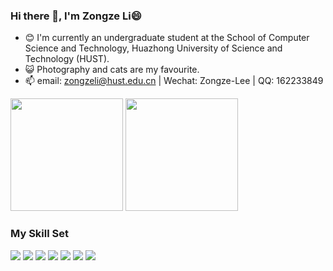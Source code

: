 ### Hi there 👋, I'm Zongze Li😄

- 😊 I'm currently an undergraduate student at the School of Computer Science and Technology, Huazhong University of Science and Technology (HUST).
- 😺 Photography and cats are my favourite.
- 📫 email: zongzeli@hust.edu.cn | Wechat: Zongze-Lee | QQ: 162233849

<img src="https://github-readme-stats.vercel.app/api?username=zongze-lee&show_icons=true&theme=transparent" height="180px"> <img src="https://github-readme-stats.vercel.app/api/top-langs/?username=zongze-lee&layout=compact" height="180px">

### My Skill Set

![](https://img.shields.io/badge/Assembly-007ACC?style=for-the-badge&logo=assembly&logoColor=white) ![](https://img.shields.io/badge/C-ED8B00?style=for-the-badge&logo=C&logoColor=white) ![](https://img.shields.io/badge/C++-00599C?style=for-the-badge&logo=c%2B%2B&logoColor=white) ![](https://img.shields.io/badge/Python-3776AB?style=for-the-badge&logo=python&logoColor=white) ![](https://img.shields.io/badge/Go-00ADD8?style=for-the-badge&logo=go&logoColor=white) ![](https://img.shields.io/badge/PyTorch-EE4C2C?style=for-the-badge&logo=pytorch&logoColor=white) ![](https://img.shields.io/badge/Jupyter%20Notebook-F37626?style=for-the-badge&logo=jupyter&logoColor=white)
